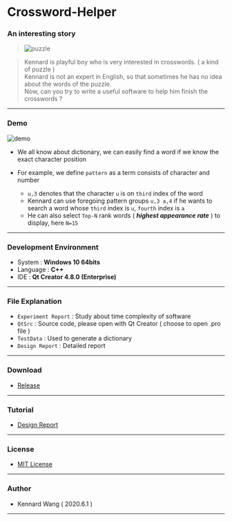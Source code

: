 # Crossword-Helper
### An interesting story

> ![puzzle](https://kennardwang.github.io/ImageSource/Project/CrosswordsPuzzle.png)

> Kennard is playful boy who is very interested in crosswords. ( a kind of puzzle )  
> Kennard is not an expert in English, so that sometimes he has no idea about the words of the puzzle.  
> Now, can you try to write a useful software to help him finish the crosswords ?
------
### Demo

![demo](https://kennardwang.github.io/ImageSource/Project/CrosswordsDemo.png)

+ We all know about dictionary, we can easily find a word if we know the exact character position
+ For example, we define `pattern` as a term consists of character and number

  + `u,3` denotes that the character `u` is on `third` index of the word  
  + Kennard can use foregoing pattern groups `u,3 a,4` if he wants to search a word whose `third` index is `u`, `fourth` index is `a`  
  + He can also select `Top-N` rank words ( ***highest appearance rate*** ) to display, here `N=15`
------
### Development Environment
+ System : **Windows 10 64bits**
+ Language : **C++**
+ IDE : **Qt Creator 4.8.0 (Enterprise)**
------
### File Explanation
+ `Experiment Report` : Study about time complexity of software
+ `QtSrc` : Source code, please open with Qt Creator ( choose to open .pro file )
+ `TestData` : Used to generate a dictionary
+ `Design Report` : Detailed report
------
### Download
+ [Release](https://github.com/KennardWang/CrosswordsHelper_GUI/releases)
------
### Tutorial
+ [Design Report](https://github.com/KennardWang/CrosswordsHelper_GUI/blob/master/Design%20Report.pdf)
------
### License  
+ [MIT License](https://github.com/KennardWang/CrosswordsHelper_GUI/blob/master/LICENSE)
------
### Author
+ Kennard Wang ( 2020.6.1 )
------
